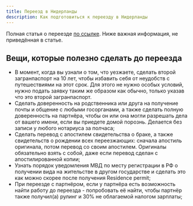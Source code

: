 ```yaml
---
title: Переезд в Нидерланды
description: Как подготовиться к переезду в Нидерланды
---
```


Полная статья о переезде [по ссылке](https://medium.com/там-где-мы-есть/переезд-в-нидерланды-шпаргалка-на-все-случаи-жизни-22f12ce6a13c). Ниже важная информация, не приведённая в статье.

## Вещи, которые полезно сделать до переезда

- В момент, когда вы узнали о том, что уезжаете, сделать второй загранпаспорт на 10 лет, чтобы избавить себя от неудобств с путешествиями на этот срок. Для этого не нужно особых условий, нужно подать заявку таким же образом как обычно, только указав что это второй загранпаспорт.
- Сделать доверенность на родственника или друга на получение почты и общение с любыми госорганами, а также сделать полную доверенность на партнёра, чтобы он или она могли разрешать дела от вашего имени, если вы приедете домой порознь. Делается без записи у любого нотариуса за полчаса;
- Сделать перевод с апостилем свидетельства о браке, а также свидетельств о рождении всех переезжающих: сначала апостиль оригинала, потом перевод со своим апостилем. Оригиналы обязательно взять с собой, даже если перевод сделан с апостилированной копии;
- Узнать порядок уведомления МВД по месту регистрации в РФ о получении вида на жительстве в другом государстве и сделать это как можно скорее после получения Residence permit;
- При переезде с партнёром, если у партнёра есть возможность найти работу до переезда - попробовать её найти, чтобы партнёр также получил(а) рулинг и 30% не облагаемой налогом зарплаты;
